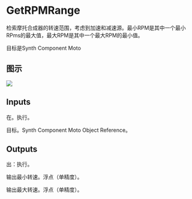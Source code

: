 # GetRPMRange

检索摩托合成器的转速范围，考虑到加速和减速源。最小RPM是其中一个最小RPms的最大值，最大RPM是其中一个最大RPM的最小值。

目标是Synth Component Moto

## 图示

![]($-20221218-20075485.png)

## Inputs

在。执行。

目标。Synth Component Moto Object Reference。  

## Outputs

出：执行。

输出最小转速。浮点（单精度）。

输出最大转速。浮点（单精度）。
